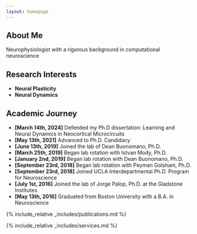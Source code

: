 ```yaml
---
layout: homepage
---
```


## About Me

Neurophysiologist with a rigorous background in computational neuroscience

## Research Interests

- **Neural Plasticity** 
- **Neural Dynamics** 

## Academic Journey

- **[March 14th, 2024]** Defended my Ph.D dissertation: Learning and Neural Dynamics in Neocortical Microcircuits
- **[May 13th, 2021]** Advanced to Ph.D. Candidacy
- **[June 13th, 2019]** Joined the lab of Dean Buonomano, Ph.D.
- **[March 25th, 2019]** Began lab rotation with Istvan Mody, Ph.D.
- **[January 2nd, 2019]** Began lab rotation with Dean Buonomano, Ph.D.
- **[September 23rd, 2018]** Began lab rotation with Peyman Golshani, Ph.D.
- **[September 23rd, 2018]** Joined UCLA Interdepartmental Ph.D. Program for Neuroscience
- **[July 1st, 2016]** Joined the lab of Jorge Palop, Ph.D. at the Gladstone Institutes 
- **[May 13th, 2016]** Graduated from Boston University with a B.A. in Neuroscience


{% include_relative _includes/publications.md %}

{% include_relative _includes/services.md %}
